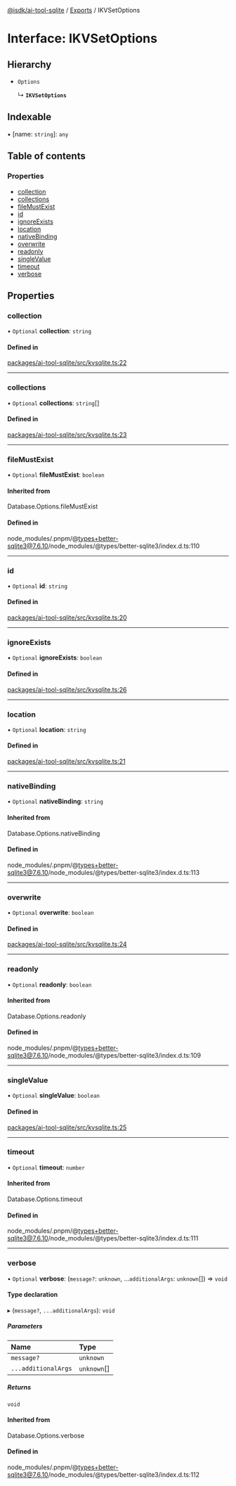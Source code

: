 [@isdk/ai-tool-sqlite](../README.md) / [Exports](../modules.md) / IKVSetOptions

# Interface: IKVSetOptions

## Hierarchy

- `Options`

  ↳ **`IKVSetOptions`**

## Indexable

▪ [name: `string`]: `any`

## Table of contents

### Properties

- [collection](IKVSetOptions.md#collection)
- [collections](IKVSetOptions.md#collections)
- [fileMustExist](IKVSetOptions.md#filemustexist)
- [id](IKVSetOptions.md#id)
- [ignoreExists](IKVSetOptions.md#ignoreexists)
- [location](IKVSetOptions.md#location)
- [nativeBinding](IKVSetOptions.md#nativebinding)
- [overwrite](IKVSetOptions.md#overwrite)
- [readonly](IKVSetOptions.md#readonly)
- [singleValue](IKVSetOptions.md#singlevalue)
- [timeout](IKVSetOptions.md#timeout)
- [verbose](IKVSetOptions.md#verbose)

## Properties

### collection

• `Optional` **collection**: `string`

#### Defined in

[packages/ai-tool-sqlite/src/kvsqlite.ts:22](https://github.com/isdk/ai-tool-sqlite.js/blob/0324ebadddad49b1d2b97d356e532dcec9b8a887/src/kvsqlite.ts#L22)

___

### collections

• `Optional` **collections**: `string`[]

#### Defined in

[packages/ai-tool-sqlite/src/kvsqlite.ts:23](https://github.com/isdk/ai-tool-sqlite.js/blob/0324ebadddad49b1d2b97d356e532dcec9b8a887/src/kvsqlite.ts#L23)

___

### fileMustExist

• `Optional` **fileMustExist**: `boolean`

#### Inherited from

Database.Options.fileMustExist

#### Defined in

node_modules/.pnpm/@types+better-sqlite3@7.6.10/node_modules/@types/better-sqlite3/index.d.ts:110

___

### id

• `Optional` **id**: `string`

#### Defined in

[packages/ai-tool-sqlite/src/kvsqlite.ts:20](https://github.com/isdk/ai-tool-sqlite.js/blob/0324ebadddad49b1d2b97d356e532dcec9b8a887/src/kvsqlite.ts#L20)

___

### ignoreExists

• `Optional` **ignoreExists**: `boolean`

#### Defined in

[packages/ai-tool-sqlite/src/kvsqlite.ts:26](https://github.com/isdk/ai-tool-sqlite.js/blob/0324ebadddad49b1d2b97d356e532dcec9b8a887/src/kvsqlite.ts#L26)

___

### location

• `Optional` **location**: `string`

#### Defined in

[packages/ai-tool-sqlite/src/kvsqlite.ts:21](https://github.com/isdk/ai-tool-sqlite.js/blob/0324ebadddad49b1d2b97d356e532dcec9b8a887/src/kvsqlite.ts#L21)

___

### nativeBinding

• `Optional` **nativeBinding**: `string`

#### Inherited from

Database.Options.nativeBinding

#### Defined in

node_modules/.pnpm/@types+better-sqlite3@7.6.10/node_modules/@types/better-sqlite3/index.d.ts:113

___

### overwrite

• `Optional` **overwrite**: `boolean`

#### Defined in

[packages/ai-tool-sqlite/src/kvsqlite.ts:24](https://github.com/isdk/ai-tool-sqlite.js/blob/0324ebadddad49b1d2b97d356e532dcec9b8a887/src/kvsqlite.ts#L24)

___

### readonly

• `Optional` **readonly**: `boolean`

#### Inherited from

Database.Options.readonly

#### Defined in

node_modules/.pnpm/@types+better-sqlite3@7.6.10/node_modules/@types/better-sqlite3/index.d.ts:109

___

### singleValue

• `Optional` **singleValue**: `boolean`

#### Defined in

[packages/ai-tool-sqlite/src/kvsqlite.ts:25](https://github.com/isdk/ai-tool-sqlite.js/blob/0324ebadddad49b1d2b97d356e532dcec9b8a887/src/kvsqlite.ts#L25)

___

### timeout

• `Optional` **timeout**: `number`

#### Inherited from

Database.Options.timeout

#### Defined in

node_modules/.pnpm/@types+better-sqlite3@7.6.10/node_modules/@types/better-sqlite3/index.d.ts:111

___

### verbose

• `Optional` **verbose**: (`message?`: `unknown`, ...`additionalArgs`: `unknown`[]) => `void`

#### Type declaration

▸ (`message?`, `...additionalArgs`): `void`

##### Parameters

| Name | Type |
| :------ | :------ |
| `message?` | `unknown` |
| `...additionalArgs` | `unknown`[] |

##### Returns

`void`

#### Inherited from

Database.Options.verbose

#### Defined in

node_modules/.pnpm/@types+better-sqlite3@7.6.10/node_modules/@types/better-sqlite3/index.d.ts:112
